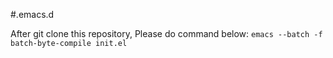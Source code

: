 #.emacs.d

After git clone this repository, Please do command below:
```emacs --batch -f batch-byte-compile init.el```